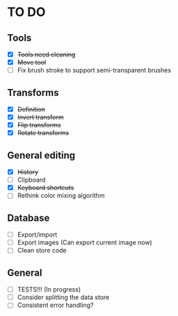 # TO DO

## Tools
- [x] ~~Tools need cleaning~~
- [x] ~~Move tool~~
- [ ] Fix brush stroke to support semi-transparent brushes

## Transforms
- [x] ~~Definition~~
- [x] ~~Invert transform~~
- [x] ~~Flip transforms~~
- [x] ~~Rotate transforms~~

## General editing
- [x] ~~History~~
- [ ] Clipboard
- [x] ~~Keyboard shortcuts~~
- [ ] Rethink color mixing algorithm

## Database
- [ ] Export/import
- [ ] Export images (Can export current image now)
- [ ] Clean store code

## General
- [ ] TESTS!!! (In progress)
- [ ] Consider splitting the data store
- [ ] Consistent error handling?